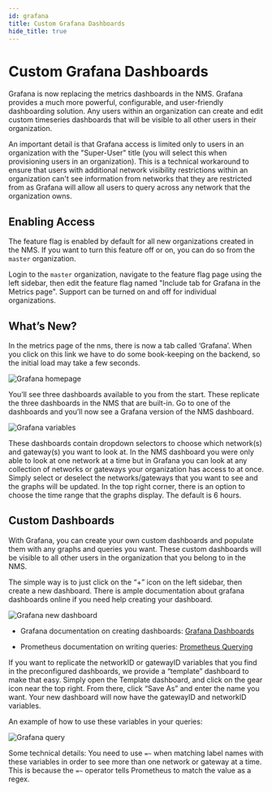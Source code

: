 ```yaml
---
id: grafana
title: Custom Grafana Dashboards
hide_title: true
---
```


# Custom Grafana Dashboards

Grafana is now replacing the metrics dashboards in the NMS. Grafana provides a
much more powerful, configurable, and user-friendly dashboarding solution.
Any users within an organization can create and edit custom timeseries
dashboards that will be visible to all other users in their organization.

An important detail is that Grafana access is limited only to users in an
organization with the "Super-User" title (you will select this when
provisioning users in an organization). This is a technical workaround to
ensure that users with additional network visibility restrictions within an
organization can't see information from networks that they are restricted
from as Grafana will allow all users to query across any network that the
organization owns.

## Enabling Access

The feature flag is enabled by default for all new organizations created in the
NMS. If you want to turn this feature off or on, you can do so from the
`master` organization.

Login to the `master` organization, navigate to the feature flag page using
the left sidebar, then edit the feature flag named
"Include tab for Grafana in the Metrics page". Support can be turned on and off
for individual organizations.

## What’s New?

In the metrics page of the nms, there is now a tab called ‘Grafana’. When you
click on this link we have to do some book-keeping on the backend, so the
initial load may take a few seconds.

![Grafana homepage](/assets/nms/grafana_homepage.png)

You’ll see three dashboards available to you from the start. These replicate
the three dashboards in the NMS that are built-in. Go to one of the dashboards
and you’ll now see a Grafana version of the NMS dashboard.

![Grafana variables](/assets/nms/grafana_variables.png)

These dashboards contain dropdown selectors to choose which network(s) and
gateway(s) you want to look at. In the NMS dashboard you were only able to
look at one network at a time but in Grafana you can look at any collection of
networks or gateways your organization has access to at once. Simply select or
deselect the networks/gateways that you want to see and the graphs will be
updated. In the top right corner, there is an option to choose the time range
that the graphs display. The default is 6 hours.

## Custom Dashboards

With Grafana, you can create your own custom dashboards and populate them with
any graphs and queries you want. These custom dashboards will be visible to
all other users in the organization that you belong to in the NMS.

The simple way is to just click on the “+” icon on the left sidebar, then
create a new dashboard. There is ample documentation about grafana dashboards
online if you need help creating your dashboard.

![Grafana new dashboard](/assets/nms/grafana_new_dashboard.png)

- Grafana documentation on creating dashboards: [Grafana Dashboards](https://grafana.com/docs/grafana/latest/features/dashboard/dashboards/)

- Prometheus documentation on writing queries: [Prometheus Querying](https://prometheus.io/docs/prometheus/latest/querying/basics/)

If you want to replicate the networkID or gatewayID variables that you find in
the preconfigured dashboards, we provide a “template” dashboard to make that
easy. Simply open the Template dashboard, and click on the gear icon near the
top right. From there, click “Save As” and enter the name you want.
Your new dashboard will now have the gatewayID and networkID variables.

An example of how to use these variables in your queries:

![Grafana query](/assets/nms/grafana_query.png)

Some technical details: You need to use `=~` when matching label names with
these variables in order to see more than one network or gateway at a time.
This is because the `=~` operator tells Prometheus to match the value as a
regex.
